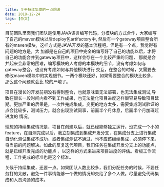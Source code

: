 ```yaml
---
title: 关于持续集成的一点想法
date: 2018-12-24
tags: [杂文]
---
```

目前团队里面我们团队是使用JAVA语言编写代码，分模块的方式合作，大家编写了自己的maven模块以后deploy包artifactory中,
然后有一个gateway项目整合所有的maven模块，这样方式是JAVA开发的基本流程吧。但是有一个点，我觉得有问题的地方是，大
加都是在自己的项目中完全的编写好了自己的功能以后，才将自己的功能合并到gateway项目中，这样会存在一个比较严重的问题，
那就是合并起来会非常的困难，编写模块的人考虑的本模块的细节，没有考虑如何与gateway整合，也没有考虑如何与其他模块进行
交互，在整合的时候，又需要去修改maven模块中的实现细节。一两个模块还好，如果需要整合的模块比较多，那么这个问题就会比
较的严峻了。


项目在漫长的开发前期没有得到整合，也就意味着无法部署，也无法集成测试,导致在很长一段时间内看不到工作成果，也无法量化项目进度这样很容易导致项目延期。更加严重的后果是，一次性完成集成。变更的地方太多，需要集成测试验证的点会比较多，测试压力。就会出现测试同事，前面半个月休息，后面半个月加班赶进度的
情况。

理想的持续集成情况是，项目在创建以后，就已经能够独立运行，没完成一个小的feature，在自测完成以后，我立刻集成到集成开发分支，在集成分支上进行集成自动化测试集成不成功，或者集成测试不通过，也不应该继续集成，必须停下来，将当前的问题解决。如此的反复迭代项目，我们任务在集成开发分支上的功能点，就是已经开发完成的功能点
，以这样的方式来进来项目进度的评估。看板工作流程，工作完成的标准也是这个标准。

关候于持续集成，还要一点。如果团队人数比较多，我们分配任务的时候，不要任务打的太散，避免一件事情能够一个做的情况却交给了多个人做。尽量避免代码集成和人员沟通的成本。
